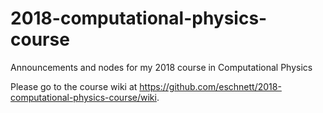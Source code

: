 # 2018-computational-physics-course
Announcements and nodes for my 2018 course in Computational Physics

Please go to the course wiki at <https://github.com/eschnett/2018-computational-physics-course/wiki>.
